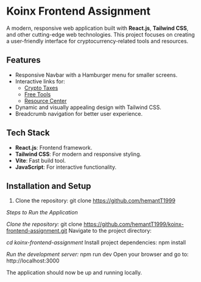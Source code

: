 # Koinx Frontend Assignment

A modern, responsive web application built with **React.js**, **Tailwind CSS**, and other cutting-edge web technologies. This project focuses on creating a user-friendly interface for cryptocurrency-related tools and resources.

## Features

- Responsive Navbar with a Hamburger menu for smaller screens.
- Interactive links for:
  - [Crypto Taxes](https://koinly.io/in/)
  - [Free Tools](https://coinledger.io/tools/the-best-charting-tools-for-crypto-traders)
  - [Resource Center](https://bitcoin.org/en/resources)
- Dynamic and visually appealing design with Tailwind CSS.
- Breadcrumb navigation for better user experience.

## Tech Stack

- **React.js**: Frontend framework.
- **Tailwind CSS**: For modern and responsive styling.
- **Vite**: Fast build tool.
- **JavaScript**: For interactive functionality.

## Installation and Setup

1. Clone the repository:
   git clone https://github.com/hemantT1999

_Steps to Run the Application_

_Clone the repository:_
git clone https://github.com/hemantT1999/koinx-frontend-assignment.git
Navigate to the project directory:

_cd koinx-frontend-assignment_
Install project dependencies:
npm install

_Run the development server:_
npm run dev
Open your browser and go to:
http://localhost:3000

The application should now be up and running locally.
